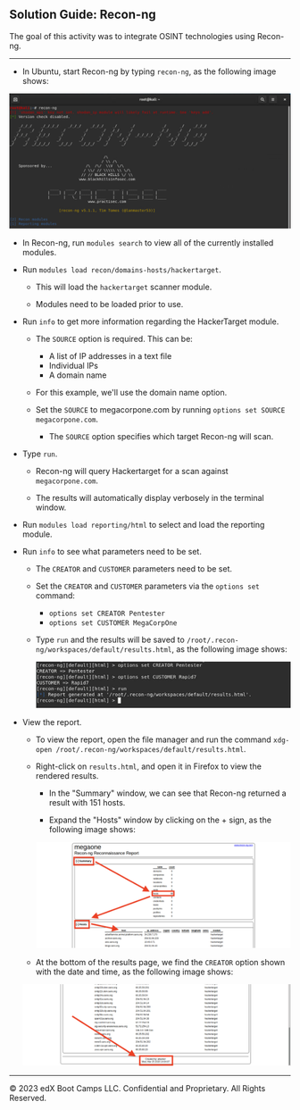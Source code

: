## Solution Guide: Recon-ng

The goal of this activity was to integrate OSINT technologies using Recon-ng.

---

 
- In Ubuntu, start Recon-ng by typing `recon-ng`, as the following image shows:
 
![Recon-NG](../Images/RECON-NG.png)
 
- In Recon-ng, run `modules search` to view all of the currently installed modules.

- Run `modules load recon/domains-hosts/hackertarget`.
 
   - This will load the `hackertarget` scanner module.
 
   - Modules need to be loaded prior to use.   
  
- Run `info` to get more information regarding the HackerTarget module.
 
   - The `SOURCE` option is required. This can be:
 
     - A list of IP addresses in a text file
     - Individual IPs
     - A domain name
    
   - For this example, we'll use the domain name option.
 
   - Set the `SOURCE` to megacorpone.com by running `options set SOURCE megacorpone.com`.
 
      - The `SOURCE` option specifies which target Recon-ng will scan.
 
- Type `run`.
 
   - Recon-ng will query Hackertarget for a scan against `megacorpone.com`.
 
   - The results will automatically display verbosely in the terminal window.

- Run `modules load reporting/html` to select and load the reporting module.
 
- Run `info` to see what parameters need to be set.
 
   - The `CREATOR` and `CUSTOMER` parameters need to be set.
 
   - Set the `CREATOR` and `CUSTOMER` parameters via the `options set` command:

      - `options set CREATOR Pentester` 
      - `options set CUSTOMER MegaCorpOne` 
 
   - Type `run` and the results will be saved to `/root/.recon-ng/workspaces/default/results.html`, as the following image shows:
 
     ![Options Set Run](../Images/OPTIONS_SET.png) 
- View the report.
 
    - To view the report, open the file manager and run the command `xdg-open /root/.recon-ng/workspaces/default/results.html`.
   
    - Right-click on `results.html`, and open it in Firefox to view the rendered results.

       - In the "Summary" window, we can see that Recon-ng returned a result with 151 hosts.
      
       - Expand the "Hosts" window by clicking on the + sign, as the following image shows:

       ![Report](../Images/REPORT.png) 
      
    - At the bottom of the results page, we find the `CREATOR` option shown with the date and time, as the following image shows:
   
    ![Report Creator](../Images/REPORT_BOTTOM.png) 
   
   
---
© 2023 edX Boot Camps LLC. Confidential and Proprietary. All Rights Reserved.
 

